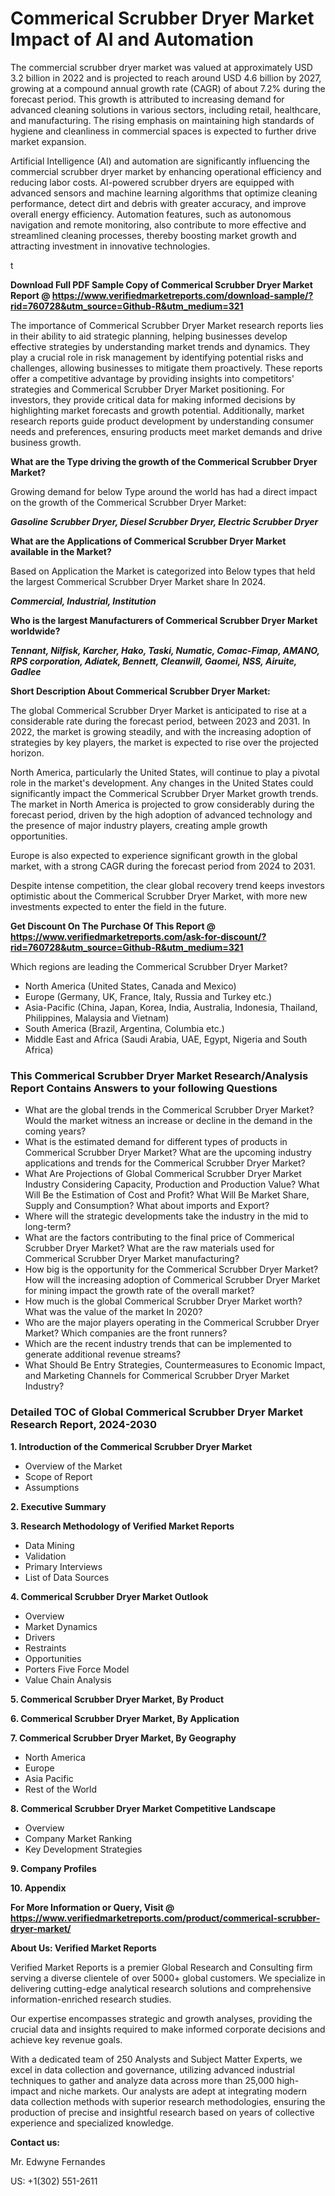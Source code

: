 <meta name="title" content="Global Commerical Scrubber Dryer Market Impact of AI and Automation"><meta name="description" content="The commercial scrubber dryer market was valued at approximately USD 3.2 billion in 2022 and is projected to reach around USD 4.6 billion by 2027, growing at a compoun"><meta name="title" content="Commerical Scrubber Dryer Market Size, Share, Scope, Trends, Growth, Opportunities, Analysis, Forecast"><h1>Commerical Scrubber Dryer Market Impact of AI and Automation</h1><p>The commercial scrubber dryer market was valued at approximately USD 3.2 billion in 2022 and is projected to reach around USD 4.6 billion by 2027, growing at a compound annual growth rate (CAGR) of about 7.2% during the forecast period. This growth is attributed to increasing demand for advanced cleaning solutions in various sectors, including retail, healthcare, and manufacturing. The rising emphasis on maintaining high standards of hygiene and cleanliness in commercial spaces is expected to further drive market expansion.</p><p>Artificial Intelligence (AI) and automation are significantly influencing the commercial scrubber dryer market by enhancing operational efficiency and reducing labor costs. AI-powered scrubber dryers are equipped with advanced sensors and machine learning algorithms that optimize cleaning performance, detect dirt and debris with greater accuracy, and improve overall energy efficiency. Automation features, such as autonomous navigation and remote monitoring, also contribute to more effective and streamlined cleaning processes, thereby boosting market growth and attracting investment in innovative technologies.</p>t</p><p id="" class=""><strong>Download Full PDF Sample Copy of Commerical Scrubber Dryer Market Report @ <a href="https://www.verifiedmarketreports.com/download-sample/?rid=760728&utm_source=Github-R&utm_medium=321" target="_blank">https://www.verifiedmarketreports.com/download-sample/?rid=760728&utm_source=Github-R&utm_medium=321</a></strong></p><p>The importance of&nbsp;Commerical Scrubber Dryer Market research reports lies in their ability to aid strategic planning, helping businesses develop effective strategies by understanding market trends and dynamics. They play a crucial role in risk management by identifying potential risks and challenges, allowing businesses to mitigate them proactively. These reports offer a competitive advantage by providing insights into competitors' strategies and Commerical Scrubber Dryer Market positioning. For investors, they provide critical data for making informed decisions by highlighting market forecasts and growth potential. Additionally, market research reports guide product development by understanding consumer needs and preferences, ensuring products meet market demands and drive business growth.</p><p><strong>What are the&nbsp;Type driving the growth of the Commerical Scrubber Dryer Market?</strong></p><p id="" class="">Growing demand for below Type around the world has had a direct impact on the growth of the Commerical Scrubber Dryer Market:</p><em><strong>Gasoline Scrubber Dryer, Diesel Scrubber Dryer, Electric Scrubber Dryer</strong></em></p><strong>What are the&nbsp;Applications&nbsp;of Commerical Scrubber Dryer Market available in the Market?</strong></p><p id="" class="">Based on Application the Market is categorized into Below types that held the largest Commerical Scrubber Dryer Market share In 2024.</p><em><strong>Commercial, Industrial, Institution</strong></em></p><strong>Who is the largest Manufacturers of Commerical Scrubber Dryer Market worldwide?</strong></p><p><em><strong>Tennant, Nilfisk, Karcher, Hako, Taski, Numatic, Comac-Fimap, AMANO, RPS corporation, Adiatek, Bennett, Cleanwill, Gaomei, NSS, Airuite, Gadlee</strong></em></p><p id="" class=""><strong>Short Description About Commerical Scrubber Dryer Market:</strong></p><p>The global Commerical Scrubber Dryer Market is anticipated to rise at a considerable rate during the forecast period, between 2023 and 2031. In 2022, the market is growing steadily, and with the increasing adoption of strategies by key players, the market is expected to rise over the projected horizon.</p><p>North America, particularly the United States, will continue to play a pivotal role in the market's development. Any changes in the United States could significantly impact the Commerical Scrubber Dryer Market growth trends. The market in North America is projected to grow considerably during the forecast period, driven by the high adoption of advanced technology and the presence of major industry players, creating ample growth opportunities.</p><p>Europe is also expected to experience significant growth in the global market, with a strong CAGR during the forecast period from 2024 to 2031.</p><p>Despite intense competition, the clear global recovery trend keeps investors optimistic about the Commerical Scrubber Dryer Market, with more new investments expected to enter the field in the future.</p><p id="" class=""><strong>Get Discount On The Purchase Of This Report @ <a href="https://www.verifiedmarketreports.com/ask-for-discount/?rid=760728&utm_source=Github-R&utm_medium=321" target="_blank">https://www.verifiedmarketreports.com/ask-for-discount/?rid=760728&utm_source=Github-R&utm_medium=321</a></strong></p>Which regions are leading the Commerical Scrubber Dryer Market?</p><ul><li>North America (United States, Canada and Mexico)</li><li>Europe (Germany, UK, France, Italy, Russia and Turkey etc.)</li><li>Asia-Pacific (China, Japan, Korea, India, Australia, Indonesia, Thailand, Philippines, Malaysia and Vietnam)</li><li>South America (Brazil, Argentina, Columbia etc.)</li><li>Middle East and Africa (Saudi Arabia, UAE, Egypt, Nigeria and South Africa)</li></ul><h3 id="" class="">This Commerical Scrubber Dryer Market Research/Analysis Report Contains Answers to your following Questions</h3><ul><li>What are the global trends in the Commerical Scrubber Dryer Market? Would the market witness an increase or decline in the demand in the coming years?</li><li>What is the estimated demand for different types of products in Commerical Scrubber Dryer Market? What are the upcoming industry applications and trends for the Commerical Scrubber Dryer Market?</li><li>What Are Projections of Global Commerical Scrubber Dryer Market Industry Considering Capacity, Production and Production Value? What Will Be the Estimation of Cost and Profit? What Will Be Market Share, Supply and Consumption? What about imports and Export?</li><li>Where will the strategic developments take the industry in the mid to long-term?</li><li>What are the factors contributing to the final price of Commerical Scrubber Dryer Market? What are the raw materials used for Commerical Scrubber Dryer Market manufacturing?</li><li>How big is the opportunity for the Commerical Scrubber Dryer Market? How will the increasing adoption of Commerical Scrubber Dryer Market for mining impact the growth rate of the overall market?</li><li>How much is the global Commerical Scrubber Dryer Market worth? What was the value of the market In 2020?</li><li>Who are the major players operating in the Commerical Scrubber Dryer Market? Which companies are the front runners?</li><li>Which are the recent industry trends that can be implemented to generate additional revenue streams?</li><li>What Should Be Entry Strategies, Countermeasures to Economic Impact, and Marketing Channels for Commerical Scrubber Dryer Market Industry?</li></ul><h3 id="" class="">Detailed TOC of Global Commerical Scrubber Dryer Market Research Report, 2024-2030</h3><p id="" class=""><strong>1. Introduction of the Commerical Scrubber Dryer Market</strong></p><ul><li>Overview of the Market</li><li>Scope of Report</li><li>Assumptions</li></ul><p id="" class=""><strong>2. Executive Summary</strong></p><p id="" class=""><strong>3. Research Methodology of Verified Market Reports</strong></p><ul><li>Data Mining</li><li>Validation</li><li>Primary Interviews</li><li>List of Data Sources</li></ul><p id="" class=""><strong>4. Commerical Scrubber Dryer Market Outlook</strong></p><ul><li>Overview</li><li>Market Dynamics</li><li>Drivers</li><li>Restraints</li><li>Opportunities</li><li>Porters Five Force Model</li><li>Value Chain Analysis</li></ul><p id="" class=""><strong>5. Commerical Scrubber Dryer Market, By Product</strong></p><p id="" class=""><strong>6. Commerical Scrubber Dryer Market, By Application</strong></p><p id="" class=""><strong>7. Commerical Scrubber Dryer Market, By Geography</strong></p><ul><li>North America</li><li>Europe</li><li>Asia Pacific</li><li>Rest of the World</li></ul><p id="" class=""><strong>8. Commerical Scrubber Dryer Market Competitive Landscape</strong></p><ul><li>Overview</li><li>Company Market Ranking</li><li>Key Development Strategies</li></ul><p id="" class=""><strong>9. Company Profiles</strong></p><p id="" class=""><strong>10. Appendix</strong></p><p id="" class=""><strong>For More Information or Query, Visit @ <a href="https://www.verifiedmarketreports.com/product/commerical-scrubber-dryer-market/" target="_blank">https://www.verifiedmarketreports.com/product/commerical-scrubber-dryer-market/</a></strong></p><p id="" class=""><strong>About Us: Verified Market Reports</strong></p><p id="" class="">Verified Market Reports is a premier Global Research and Consulting firm serving a diverse clientele of over 5000+ global customers. We specialize in delivering cutting-edge analytical research solutions and comprehensive information-enriched research studies.</p><p id="" class="">Our expertise encompasses strategic and growth analyses, providing the crucial data and insights required to make informed corporate decisions and achieve key revenue goals.</p><p id="" class="">With a dedicated team of 250 Analysts and Subject Matter Experts, we excel in data collection and governance, utilizing advanced industrial techniques to gather and analyze data across more than 25,000 high-impact and niche markets. Our analysts are adept at integrating modern data collection methods with superior research methodologies, ensuring the production of precise and insightful research based on years of collective experience and specialized knowledge.</p><p id="" class=""><strong>Contact us:</strong></p><p id="" class="">Mr. Edwyne Fernandes</p><p id="" class="">US: +1(302) 551-2611</p>